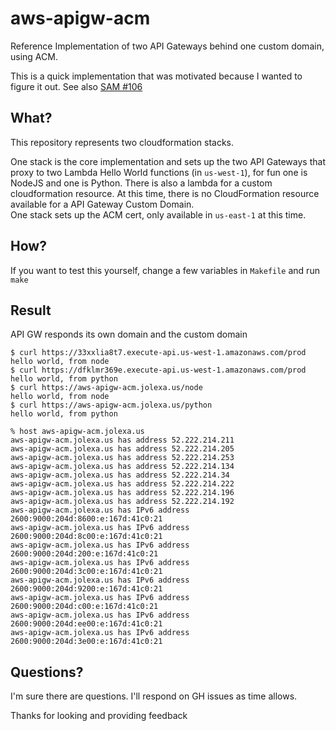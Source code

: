# aws-apigw-acm
Reference Implementation of two API Gateways behind one custom domain, using
ACM.

This is a quick implementation that was motivated because I wanted to figure it
out. See also [SAM #106](https://github.com/awslabs/serverless-application-model/issues/106)

## What?
This repository represents two cloudformation stacks.

One stack is the core implementation and sets up the two API Gateways that proxy
to two Lambda Hello World functions (in `us-west-1`), for fun one is NodeJS and
one is Python. There is also a lambda for a custom cloudformation resource. At
this time, there is no CloudFormation resource available for a API Gateway
Custom Domain.  
One stack sets up the ACM cert, only available in `us-east-1` at this time.  

## How?
If you want to test this yourself, change a few variables in `Makefile` and run `make`

## Result

API GW responds its own domain and the custom domain
```
$ curl https://33xxlia8t7.execute-api.us-west-1.amazonaws.com/prod
hello world, from node
$ curl https://dfklmr369e.execute-api.us-west-1.amazonaws.com/prod
hello world, from python
$ curl https://aws-apigw-acm.jolexa.us/node
hello world, from node
$ curl https://aws-apigw-acm.jolexa.us/python
hello world, from python
```
```
% host aws-apigw-acm.jolexa.us
aws-apigw-acm.jolexa.us has address 52.222.214.211
aws-apigw-acm.jolexa.us has address 52.222.214.205
aws-apigw-acm.jolexa.us has address 52.222.214.253
aws-apigw-acm.jolexa.us has address 52.222.214.134
aws-apigw-acm.jolexa.us has address 52.222.214.34
aws-apigw-acm.jolexa.us has address 52.222.214.222
aws-apigw-acm.jolexa.us has address 52.222.214.196
aws-apigw-acm.jolexa.us has address 52.222.214.192
aws-apigw-acm.jolexa.us has IPv6 address 2600:9000:204d:8600:e:167d:41c0:21
aws-apigw-acm.jolexa.us has IPv6 address 2600:9000:204d:8c00:e:167d:41c0:21
aws-apigw-acm.jolexa.us has IPv6 address 2600:9000:204d:200:e:167d:41c0:21
aws-apigw-acm.jolexa.us has IPv6 address 2600:9000:204d:3c00:e:167d:41c0:21
aws-apigw-acm.jolexa.us has IPv6 address 2600:9000:204d:9200:e:167d:41c0:21
aws-apigw-acm.jolexa.us has IPv6 address 2600:9000:204d:c00:e:167d:41c0:21
aws-apigw-acm.jolexa.us has IPv6 address 2600:9000:204d:ee00:e:167d:41c0:21
aws-apigw-acm.jolexa.us has IPv6 address 2600:9000:204d:3e00:e:167d:41c0:21
```

## Questions?
I'm sure there are questions. I'll respond on GH issues as time allows.

Thanks for looking and providing feedback
